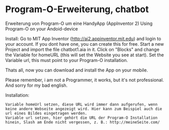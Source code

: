 # Program-O-Erweiterung, chatbot
Erweiterung von Program-O um eine HandyApp (AppInventor 2)
Using Program-O on your Andoid-device

Install:
Go to MIT App Inventor (http://ai2.appinventor.mit.edu) and login to your account. If you dont have one, you can create this for free. Start a new Project and import the file chatbot1.aia in it. Click on "Blocks" and change the Variable for homeURL (this will set the Website you see at start).
Set the Variable url, this must point to your Program-O installation.

Thats all, now you can download and install the App on your mobile.

Please remember, i am not a Programmer, it works, but it's not professional. And sorry for my bad english.

Installation:

    Variable homeUrl setzen, diese URL wird immer dann aufgerufen, wenn keine andere Webseite angezeigt wird. Hier kann zum Beispiel auch die url eines Bildes eingetragen werden.
    Variable url setzen, hier gehört die URL der Program-O Installation hinein, Slash am Ende nicht vergessen, z. B.: http://meineSeite.com/

